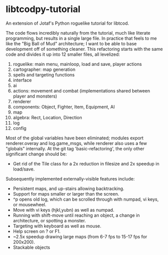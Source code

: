 # libtcodpy-tutorial

An extension of Jotaf's Python roguelike tutorial for libtcod.

The code flows incredibly naturally from the tutorial, much like literate programming, but results in a single large file.
In practice that feels to me like the "Big Ball of Mud" architecture; I want to be able to base development off of something cleaner.
This refactoring starts with the same code and divides it up into 12 smaller files, all levelized:

1. roguelike: main menu, mainloop, load and save, player actions
2. cartographer: map generation
3. spells and targeting functions
4. interface
5. ai
6. actions: movement and combat (implementations shared between player and monsters)
7. renderer
8. components: Object, Fighter, Item, Equipment, AI
9. map
10. algebra: Rect, Location, Direction
11. log
12. config

Most of the global variables have been eliminated; modules export renderer.overay and log.game_msgs, while renderer also uses a few "globals" internally.
At the git tag 'basic-refactoring', the only other significant change should be:
* Get rid of the Tile class for a 2x reduction in filesize and 2x speedup in load/save.

Subsequently implemented externally-visible features include:
* Persistent maps, and up-stairs allowing backtracking.
* Support for maps smaller or larger than the screen.
* ^p opens old log, which can be scrolled through with numpad, vi keys, or mousewheel. 
* Move with vi keys (hjkl,yubn) as well as numpad.
* Running with shift-move until reaching an object, a change in architecture, or spotting a monster.
* Targeting with keyboard as well as mouse.
* Help screen on ? or F1.
* ~2.5x speedup drawing large maps (from 6-7 fps to 15-17 fps for 200x200).
* Stackable objects

